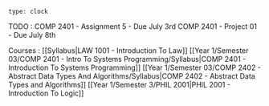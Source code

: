 
```widgets
type: clock
```

TODO :
	COMP 2401 - Assignment 5 - Due July 3rd
	COMP 2401 - Project 01 - Due July 8th

Courses :
	[[Syllabus|LAW 1001 - Introduction To Law]]
	[[Year 1/Semester 03/COMP 2401 - Intro To Systems Programming/Syllabus|COMP 2401 - Introduction To Systems Programming]]
	[[Year 1/Semester 03/COMP 2402 - Abstract Data Types And Algorithms/Syllabus|COMP 2402 - Abstract Data Types and Algorithms]]
	[[Year 1/Semester 3/PHIL 2001|PHIL 2001 - Introduction To Logic]]


